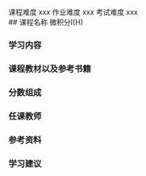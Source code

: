 <div class="labors">
<span class="labor CourseDifficulty">课程难度 xxx</span>
<span class="labor HwDifficulty">作业难度 xxx</span>
<span class="labor ExamDifficulty">考试难度 xxx</span>
</div>
## 课程名称 微积分Ⅰ(H)

### 学习内容





### 课程教材以及参考书籍





### 分数组成



### 任课教师



### 参考资料



### 学习建议
